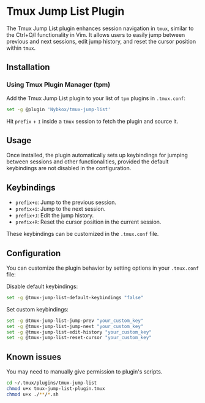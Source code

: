 # Tmux Jump List Plugin

The Tmux Jump List plugin enhances session navigation in `tmux`, similar to the Ctrl+O/I functionality in Vim. It allows users to easily jump between previous and next sessions, edit jump history, and reset the cursor position within `tmux`.

## Installation

### Using Tmux Plugin Manager (tpm)

Add the Tmux Jump List plugin to your list of `tpm` plugins in `.tmux.conf`:

```bash
set -g @plugin 'Nybkox/tmux-jump-list'
```

Hit `prefix` + `I` inside a `tmux` session to fetch the plugin and source it.

## Usage

Once installed, the plugin automatically sets up keybindings for jumping between sessions and other functionalities, provided the default keybindings are not disabled in the configuration.

## Keybindings

- `prefix+o`: Jump to the previous session.
- `prefix+i`: Jump to the next session.
- `prefix+J`: Edit the jump history.
- `prefix+R`: Reset the cursor position in the current session.

These keybindings can be customized in the `.tmux.conf` file.

## Configuration

You can customize the plugin behavior by setting options in your `.tmux.conf` file:

Disable default keybindings:

```bash
set -g @tmux-jump-list-default-keybindings "false"
```

Set custom keybindings:

```bash
set -g @tmux-jump-list-jump-prev "your_custom_key"
set -g @tmux-jump-list-jump-next "your_custom_key"
set -g @tmux-jump-list-edit-history "your_custom_key"
set -g @tmux-jump-list-reset-cursor "your_custom_key"
```

## Known issues

You may need to manually give permission to plugin's scripts.

```bash
cd ~/.tmux/plugins/tmux-jump-list
chmod u+x tmux-jump-list-plugin.tmux
chmod u+x ./**/*.sh
```
